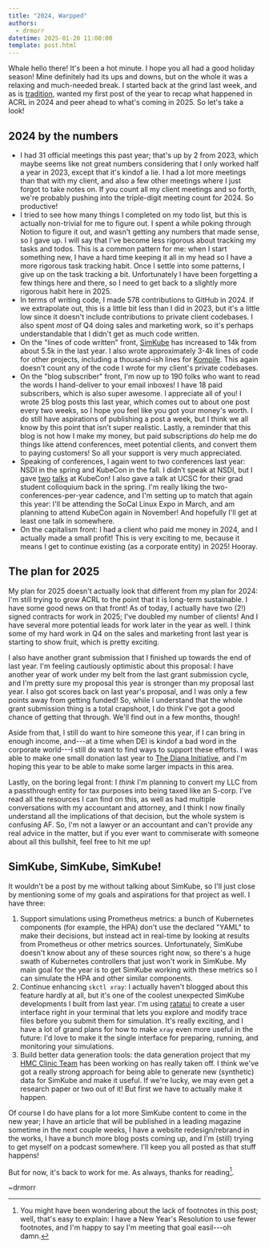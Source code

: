 ```yaml
---
title: "2024, Warpped"
authors:
  - drmorr
datetime: 2025-01-20 11:00:00
template: post.html
---
```


Whale hello there!  It's been a hot minute.  I hope you all had a good holiday season!  Mine definitely had its ups and
downs, but on the whole it was a relaxing and much-needed break.  I started back at the grind last week, and as is
[tradition](2024-01-22-happy-new-year.md), wanted my first post of the year to recap what happened in ACRL in 2024 and
peer ahead to what's coming in 2025.  So let's take a look!

## 2024 by the numbers

* I had 31 official meetings this past year; that's up by 2 from 2023, which maybe seems like not great numbers
  considering that I only worked half a year in 2023, except that it's kindof a lie.  I had a lot more meetings than
  that with my client, and also a few other meetings where I just forgot to take notes on.  If you count all my client
  meetings and so forth, we're probably pushing into the triple-digit meeting count for 2024.  So productive!
* I tried to see how many things I completed on my todo list, but this is actually non-trivial for me to figure out.  I
  spent a while poking through Notion to figure it out, and wasn't getting any numbers that made sense, so I gave up.  I
  will say that I've become less rigorous about tracking my tasks and todos.  This is a common pattern for me: when I
  start something new, I have a hard time keeping it all in my head so I have a more rigorous task tracking habit.  Once
  I settle into some patterns, I give up on the task tracking a bit.  Unfortunately I have been forgetting a few things
  here and there, so I need to get back to a slightly more rigorous habit here in 2025.
* In terms of writing code, I made 578 contributions to GitHub in 2024.  If we extrapolate out, this is a little bit
  less than I did in 2023, but it's a little low since it doesn't include contributions to private client codebases.  I
  also spent _most_ of Q4 doing sales and marketing work, so it's perhaps understandable that I didn't get as much code
  written.
* On the "lines of code written" front, [SimKube](https://github.com/acrlabs/simkube) has increased to 14k from about
  5.5k in the last year.  I also wrote approximately 3-4k lines of code for other projects, including a thousand-ish
  lines for [Kompile](https://github.com/acrlabs/kompile).  This again doesn't count any of the code I wrote for my
  client's private codebases.
* On the "blog subscriber" front, I'm now up to 190 folks who want to read the words I hand-deliver to your email
  inboxes!  I have 18 paid subscribers, which is also super awesome.  I appreciate all of you!  I wrote 25 blog posts
  this last year, which comes out to about one post every two weeks, so I hope you feel like you got your money's worth.
  I do still have aspirations of publishing a post a week, but I think we all know by this point that isn't super
  realistic.  Lastly, a reminder that this blog is not how I make my money, but paid subscriptions _do_ help me do
  things like attend conferences, meet potential clients, and convert them to paying customers!  So all your support is
  very much appreciated.
* Speaking of conferences, I again went to two conferences last year: NSDI in the spring and KubeCon in the fall.  I
  didn’t speak at NSDI, but I gave [two](https://www.youtube.com/watch?v=DvNh4Isqjng)
  [talks](https://www.youtube.com/watch?v=QcYsGytNBe8) at KubeCon!  I also gave a talk at UCSC for their grad student
  colloquium back in the spring.  I'm really liking the two-conferences-per-year cadence, and I'm setting up to match
  that again this year: I'll be attending the SoCal Linux Expo in March, and am planning to attend KubeCon again in
  November!  And hopefully I'll get at least one talk in somewhere.
* On the capitalism front: I had a client who paid me money in 2024, and I actually made a small profit!  This is very
  exciting to me, because it means I get to continue existing (as a corporate entity) in 2025!  Hooray.

## The plan for 2025

My plan for 2025 doesn't actually look that different from my plan for 2024: I'm still trying to grow ACRL to the point
that it is long-term sustainable.  I have some good news on that front!  As of today, I actually have two (2!) signed
contracts for work in 2025; I've doubled my number of clients!  And I have several more potential leads for work later
in the year as well.  I think some of my hard work in Q4 on the sales and marketing front last year is starting to show
fruit, which is pretty exciting.

I also have another grant submission that I finished up towards the end of last year.  I'm feeling cautiously optimistic
about this proposal: I have another year of work under my belt from the last grant submission cycle, and I'm pretty sure
my proposal this year is stronger than my proposal last year.  I also got scores back on last year's proposal, and I was
only a few points away from getting funded!  So, while I understand that the whole grant submission thing is a total
crapshoot, I do think I've got a good chance of getting that through.  We'll find out in a few months, though!

Aside from that, I still do want to hire someone this year, if I can bring in enough income, and---at a time when DEI is
kindof a bad word in the corporate world---I still do want to find ways to support these efforts.  I was able to make
one small donation last year to [The Diana Initiative](https://www.dianainitiative.org), and I'm hoping this year to be
able to make some larger impacts in this area.

Lastly, on the boring legal front: I _think_ I'm planning to convert my LLC from a passthrough entity for tax purposes
into being taxed like an S-corp.  I've read all the resources I can find on this, as well as had multiple conversations
with my accountant and attorney, and I think I now finally understand all the implications of that decision, but the
whole system is confusing AF.  So, I'm not a lawyer or an accountant and can't provide any real advice in the matter,
but if you ever want to commiserate with someone about all this bullshit, feel free to hit me up!

## SimKube, SimKube, SimKube!

It wouldn't be a post by me without talking about SimKube, so I'll just close by mentioning some of my goals and
aspirations for that project as well.  I have three:

1. Support simulations using Prometheus metrics: a bunch of Kubernetes components (for example, the HPA) don't use the
   declared "YAML" to make their decisions, but instead act in real-time by looking at results from Prometheus or other
   metrics sources.  Unfortunately, SimKube doesn't know about any of these sources right now, so there's a huge swath
   of Kubernetes controllers that just won't work in SimKube.  My main goal for the year is to get SimKube working with
   these metrics so I can simulate the HPA and other similar components.
2. Continue enhancing `skctl xray`: I actually haven't blogged about this feature hardly at all, but it's one of the
   coolest unexpected SimKube developments I built from last year.  I'm using [ratatui](https://ratatui.rs) to create a
   user interface right in your terminal that lets you explore and modify trace files before you submit them for
   simulation.  It's really exciting, and I have a lot of grand plans for how to make `xray` even more useful in the
   future: I'd love to make it the single interface for preparing, running, and monitoring your simulations.
3. Build better data generation tools: the data generation project that my [HMC Clinic Team](2024-08-26-kubernetes-graph.md)
   has been working on has really taken off.  I think we've got a really strong approach for being able to generate new
   (synthetic) data for SimKube and make it useful.  If we're lucky, we may even get a research paper or two out of it!
   But first we have to actually make it happen.

Of course I do have plans for a lot more SimKube content to come in the new year; I have an article that will be
published in a leading magazine sometime in the next couple weeks, I have a website redesign/rebrand in the works, I
have a bunch more blog posts coming up, and I'm (still) trying to get myself on a podcast somewhere.  I'll keep you all
posted as that stuff happens!

But for now, it's back to work for me.  As always, thanks for reading[^1].

~drmorr

[^1]: You might have been wondering about the lack of footnotes in this post; well, that's easy to explain: I have a New
    Year's Resolution to use fewer footnotes, and I'm happy to say I'm meeting that goal easil---oh damn.
